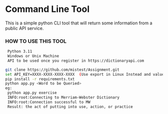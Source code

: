 # Command Line Tool

This is a simple python CLI tool that will return some information from a public API service.


### HOW TO USE THIS TOOL
```bash
 Python 3.11
 Windows or Unix Machine
 API to be used once you register in https://dictionaryapi.com
```

```bash
git clone https://github.com/mistest/Assignment.git
set API_KEY=XXXX-XXXX-XXXX-XXXX  (Use export in Linux Instead and value should used as Secret/Masked if needs to be used in Pipelines)
pip install -r requirements.txt
python app.py <Word to be Queried>
eg:
 python app.py exercise
 INFO:root:Connecting to Merriam-Webster Dictionary
 INFO:root:Connection successful to MW
 Result: the act of putting into use, action, or practice
```